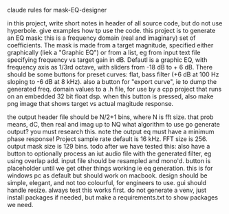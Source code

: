 claude rules for mask-EQ-designer

in this project, write short notes in header of all source code, but do not use hyperbole. give examples how tp use the code.
this project is to generate an EQ mask: this is a frequency domain (real and imaginary) set of coefficients. 
The mask is made from a target magnitude, specified either graphically (liek a "Graphic EQ") or from a list, eg from input text file specifying frequency vs target gain in dB. Defautl is a graphic EQ, with frequency axis as 1/3rd octave, with sliders from -18 dB to + 6 dB. 
There should be some buttons for preset curves: flat, bass filter (+6 dB at 100 Hz sloping to -6 dB at 8 kHz). also a button for "export curve", ie to dump the generated freq. domain values to a .h file, for use by a cpp project that runs on an embedded 32 bit float dsp. when this button is pressed, also make png image that shows target vs actual magitude response. 

the output header file should be N/2+1 bins, where N is fft size. that prob means, dC, then real and imag up to NQ
what algorithm to use go generate output? you must research this. note the output eq must have a minimum phase response!
Project sample rate default is 16 kHz.
FFT size is 256. output mask size is 129 bins.
todo after we have tested this: also have a button to optionally process an iut audio file with the generated filter, eg using overlap add. input file should be resampled and mono'd. button is placeholder until we get other things working ie eq generation.
this is for windows pc as default but should work on macbook.
design should be simple, elegant, and not too colourful, for engineers to use. gui should handle resize.
always test this works first.
do not generate a venv, just install packages if needed, but make a requirements.txt to show packages we need.